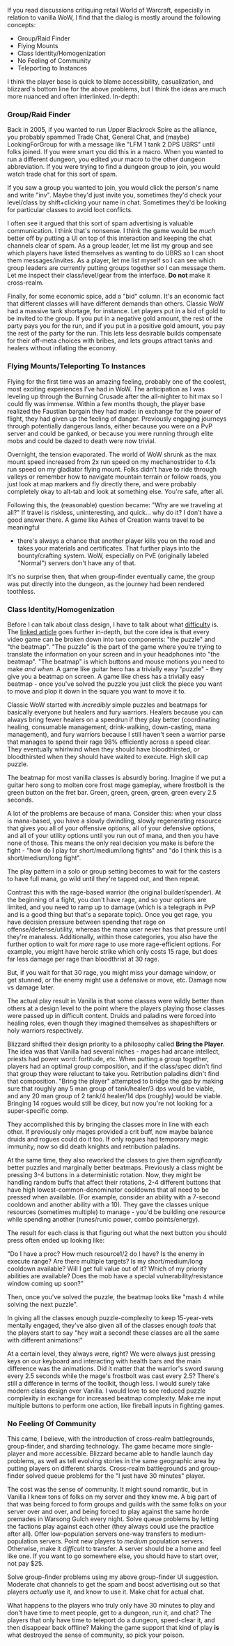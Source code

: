 If you read discussions critiquing retail World of Warcraft, especially in
relation to vanilla WoW, I find that the dialog is mostly around the following
concepts:

* Group/Raid Finder
* Flying Mounts
* Class Identity/Homogenization
* No Feeling of Community
* Teleporting to Instances

I think the player base is quick to blame accessibility, casualization, and
blizzard's bottom line for the above problems, but I think the ideas are much
more nuanced and often interlinked. In-depth:

### Group/Raid Finder
Back in 2005, if you wanted to run Upper Blackrock Spire as the alliance, you
probably spammed Trade Chat, General Chat, and (maybe) LookingForGroup for with
a message like "LFM 1 tank 2 DPS UBRS" until folks joined. If you were smart you
did this in a macro. When you wanted to run a different dungeon, you edited your
macro to the other dungeon abbreviation. If you were trying to find a dungeon
group to join, you would watch trade chat for this sort of spam.

If you saw a group you wanted to join, you would click the person's name and
write "inv". Maybe they'd just invite you, sometimes they'd check your
level/class by shift+clicking your name in chat. Sometimes they'd be looking for
particular classes to avoid loot conflicts.

I often see it argued that this sort of spam advertising is valuable
communication. I think that's nonsense. I think the game would be *much* better
off by putting a UI on top of this interaction and keeping the chat channels clear
of spam. As a group leader, let me list my group and see which players have
listed themselves as wanting to do UBRS so I can shoot them
messages/invites. As a player, let me list myself so I can see which group
leaders are currently putting groups together so I can message them. Let me
inspect their class/level/gear from the interface. **Do not** make it cross-realm.

Finally, for some economic spice, add a "bid" column. It's an economic fact
that different classes will have different demands than others. Classic WoW had
a massive tank shortage, for instance. Let players put in a bid of gold to be
invited to the group. If you put in a negative gold amount, the rest of the
party pays you for the run, and if you put in a positive gold amount, you pay
the rest of the party for the run. This lets less desirable builds compensate
for their off-meta choices with bribes, and lets groups attract tanks and healers
without inflating the economy.

### Flying Mounts/Teleporting To Instances
Flying for the first time was an amazing feeling, probably one of the coolest,
most exciting experiences I've had in WoW. The anticipation as I was leveling
up through the Burning Crusade after the all-nighter to hit max so I could fly
was immense. Within a few months though, the player base realized the Faustian
bargain they had made: in exchange for the power of flight, they had given up
the feeling of danger. Previously engaging journeys through potentially
dangerous lands, either because you were on a PvP server and could be ganked,
or because you were running through elite mobs and could be dazed to death were
now trivial.

Overnight, the tension evaporated. The world of WoW shrunk as the max mount
speed increased from 2x run speed on my mechanostrider to 4.1x run speed
on my gladiator flying mount. Folks didn't have to ride through valleys
or remember how to navigate mountain terrain or follow roads, you just look at
map markers and fly directly there, and were probably completely okay to
alt-tab and look at something else. You're safe, after all.

Following this, the (reasonable) question became: "Why are we traveling at all?"
If travel is riskless, uninteresting, and quick... why do it? I don't have a
good answer there. A game like Ashes of Creation wants travel to be meaningful
- there's always a chance that another player kills you on the road and takes
your materials and certificates. That further plays into the bounty/crafting
system. WoW, especially on PvE (originally labeled "Normal") servers don't
have any of that.

It's no surprise then, that when group-finder eventually came, the group was put
directly into the dungeon, as the journey had been rendered toothless.

### Class Identity/Homogenization
Before I can talk about class design, I have to talk about what
[difficulty](/posts/what-is-difficulty) is. The [linked
article](/posts/what-is-difficulty) goes further in-depth, but the core idea is
that every video game can be broken down into two components: "the puzzle" and
"the beatmap". "The puzzle" is the part of the game where you're trying to
translate the information on your screen and in your headphones into "the
beatmap". "The beatmap" is which buttons and mouse motions you need to make
*and when*. A game like guitar hero has a trivially easy "puzzle" - they
give you a beatmap on screen. A game like chess has a trivially easy
beatmap - once you've solved the puzzle you just click the piece you want to
move and plop it down in the square you want to move it to.

Classic WoW started with *incredibly* simple puzzles and beatmaps for
basically everyone but healers and fury warriors. Healers because you can always
bring fewer healers on a speedrun if they play better (coordinating healing,
consumable management, drink-walking, down-casting, mana management), and fury
warriors because I still haven't seen a warrior parse that manages to spend
their rage 98% efficiently across a speed clear. They eventually whirlwind when
they should have bloodthirsted, or bloodthirsted when they should have waited to
execute. High skill cap puzzle.

The beatmap for most vanilla classes is absurdly boring. Imagine if we put a
guitar hero song to molten core frost mage gameplay, where frostbolt is the
green button on the fret bar. Green, green, green, green, green every 2.5
seconds.

A lot of the problems are because of mana. Consider this: when your class is
mana-based, you have a slowly dwindling, slowly regenerating resource that
gives you all of your offensive options, all of your defensive options, and all
of your utility options until you run out of mana, and then you have none of
those. This means the only real decision you make is before the fight - "how do
I play for short/medium/long fights" and "do I think this is a
short/medium/long fight".

The play pattern in a solo or group setting becomes to wait for the casters to
have full mana, go wild until they're tapped out, and then repeat.

Contrast this with the rage-based warrior (the original builder/spender). At the
beginning of a fight, you don't have rage, and so your options are limited, and
you need to ramp up to damage (which is a telegraph in PvP and is a good thing
but that's a separate topic). Once you get rage, you have decision pressure
between spending that rage on offense/defense/utility, whereas the mana user
never has that pressure until they're manaless. Additionally, within those
categories, you also have the further option to wait for *more* rage to use more
rage-efficient options. For example, you might have heroic strike which only
costs 15 rage, but does far less damage per rage than bloodthrist at 30 rage.

But, if you wait for that 30 rage, you might miss your damage window, or get
stunned, or the enemy might use a defensive or move, etc. Damage now vs damage
later.

The actual play result in Vanilla is that some classes were wildly better than
others at a design level to the point where the players playing those classes
were passed up in difficult content. Druids and paladins were forced into
healing roles, even though they imagined themselves as shapeshifters or holy
warriors respectively.

Blizzard shifted their design priority to a philosophy called **Bring the
Player**. The idea was that Vanilla had several niches - mages had arcane
intellect, priests had power word: fortitude, etc. When putting a group together,
players had an optimal group composition, and if the class/spec didn't find that
group they were reluctant to take you. Retribution paladins didn't find that
composition. "Bring the player" attempted to bridge the gap by making sure that
roughly any 5 man group of tank/healer/3 dps would be viable, and any 20 man
group of 2 tank/4 healer/14 dps (roughly) would be viable. Bringing 14 rogues
would still be dicey, but now you're not looking for a super-specific comp.

They accomplished this by bringing the classes more in line with each other. If
previously only mages provided a crit buff, now maybe balance druids and rogues
could do it too. If only rogues had temporary magic immunity, now so did
death knights and retribution paladins.

At the same time, they also reworked the classes to give them *significantly*
better puzzles and marginally better beatmaps. Previously a class might be
pressing 3-4 buttons in a deterministic rotation. Now, they might be handling
random buffs that affect their rotations, 2-4 different buttons that have high
lowest-common-denominator cooldowns that all need to be pressed when available.
(For example, consider an ability with a 7-second cooldown and another ability
with a 10). They gave the classes unique resources (sometimes multiple) to
manage - you'd be building one resource while spending another (runes/runic
power, combo points/energy).

The result for each class is that figuring out what the next button you
should press often ended up looking like:

"Do I have a proc? How much resource1/2 do I have? Is the enemy in execute
range? Are there multiple targets? Is my short/medium/long cooldown available?
Will I get full value out of it? Which of my priority abilities are available?
Does the mob have a special vulnerability/resistance window coming up soon?"

Then, once you've solved the puzzle, the beatmap looks like "mash 4 while
solving the next puzzle".

In giving all the classes enough puzzle-complexity to keep 15-year-vets
mentally engaged, they've also given all of the classes enough *tools* that the
players start to say "hey wait a second! these classes are all the same with
different animations!"

At a certain level, they always were, right? We were always just pressing keys
on our keyboard and interacting with health bars and the main difference was the
animations. Did it matter that the warrior's sword swung every 2.5 seconds
while the mage's frostbolt was cast every 2.5? There's still a difference in
terms of the toolkit, though less. I would surely take modern class design over
Vanilla. I would love to see reduced puzzle complexity in exchange for increased
beatmap complexity. Make me input multiple buttons to perform one action, like
fireball inputs in fighting games.

### No Feeling Of Community
This came, I believe, with the introduction of cross-realm battlegrounds,
group-finder, and sharding technology. The game became more single-player and
more accessible. Blizzard became able to handle launch day problems, as well
as tell evolving stories in the same geographic area by putting players on
different shards. Cross-realm battlegrounds and group-finder solved queue
problems for the "I just have 30 minutes" player.

The cost was the sense of community. It might sound romantic, but in Vanilla I
knew tons of folks on my server and they knew me. A big part of that
was being forced to form groups and guilds with the same folks on your server
over and over, and being forced to play against the same horde premades in
Warsong Gulch every night. Solve queue problems by letting the factions play
against each other (they always could use the practice after all). Offer
low-population servers one-way transfers to medium-population servers. Point
new players to *medium* population servers. Otherwise, make it *difficult* to
transfer. A server should be a home and feel like one. If you want to go
somewhere else, you should have to start over, not pay $25.

Solve group-finder problems using my above group-finder UI suggestion. Moderate
chat channels to get the spam and boost advertising out so that players
*actually* use it, and know to use it. Make chat for actual chat.

What happens to the players who truly only have 30 minutes to play and don't
have time to meet people, get to a dungeon, run it, and chat? The players that
only have time to teleport do a dungeon, speed-clear it, and then disappear back
offline? Making the game support that kind of play **is** what destroyed the
sense of community, so pick your poison.

